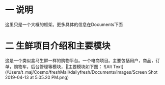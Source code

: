 # 一 说明
这里只是一个大概的框架。更多具体的信息在Documents下面
# 二 生鲜项目介绍和主要模块
这是一个类似盒马生鲜一样的购物平台。一个电商项目。主要包括用户，商品，订单，购物车，后台管理等模块，主要模块如下图：
![Alt Text](/Users/t_maj/Cosmo/freshMall/dailyfresh/Documents/images/Screen Shot 2019-04-13 at 5.05.20 PM.png)